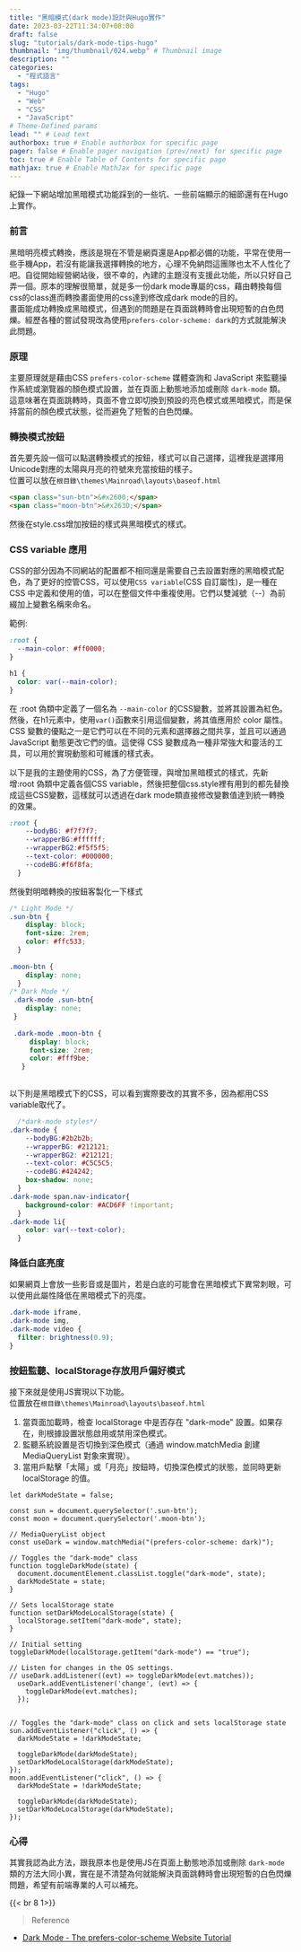 ```yaml
---
title: "黑暗模式(dark mode)設計與Hugo實作"
date: 2023-03-22T11:34:07+08:00
draft: false
slug: "tutorials/dark-mode-tips-hugo"
thumbnail: "img/thumbnail/024.webp" # Thumbnail image
description: ""
categories:
  - "程式語言"
tags:
  - "Hugo"
  - "Web"
  - "CSS"
  - "JavaScript"
# Theme-Defined params
lead: "" # Lead text
authorbox: true # Enable authorbox for specific page
pager: false # Enable pager navigation (prev/next) for specific page
toc: true # Enable Table of Contents for specific page
mathjax: true # Enable MathJax for specific page
---
```

紀錄一下網站增加黑暗模式功能踩到的一些坑、一些前端顯示的細節還有在Hugo上實作。
<!--more-->

### 前言
黑暗明亮模式轉換，應該是現在不管是網頁還是App都必備的功能，平常在使用一些手機App，若沒有能讓我選擇轉換的地方，心理不免納悶這團隊也太不人性化了吧。自從開始經營網站後，很不幸的，內建的主題沒有支援此功能，所以只好自己弄一個。原本的理解很簡單，就是多一份dark mode專屬的css，藉由轉換每個css的class進而轉換畫面使用的css達到修改成dark mode的目的。  
畫面能成功轉換成黑暗模式，但遇到的問題是在頁面跳轉時會出現短暫的白色閃爍。經歷各種的嘗試發現改為使用`prefers-color-scheme: dark`的方式就能解決此問題。  

### 原理
主要原理就是藉由CSS `prefers-color-scheme` 媒體查詢和 JavaScript 來監聽操作系統或瀏覽器的顏色模式設置，並在頁面上動態地添加或刪除 `dark-mode` 類。這意味著在頁面跳轉時，頁面不會立即切換到預設的亮色模式或黑暗模式，而是保持當前的顏色模式狀態，從而避免了短暫的白色閃爍。  

### 轉換模式按鈕
首先要先設一個可以點選轉換模式的按鈕，樣式可以自己選擇，這裡我是選擇用Unicode對應的太陽與月亮的符號來充當按鈕的樣子。  
位置可以放在`根目錄\themes\Mainroad\layouts\baseof.html`
```HTML {linenos=inline}
<span class="sun-btn">&#x2600;</span>
<span class="moon-btn">&#x263D;</span>
```
然後在style.css增加按鈕的樣式與黑暗模式的樣式。 
### CSS variable 應用
CSS的部分因為不同網站的配置都不相同還是需要自己去設置對應的黑暗模式配色，為了更好的控管CSS，可以使用`CSS variable`(CSS 自訂屬性)，是一種在 CSS 中定義和使用的值，可以在整個文件中重複使用。它們以雙減號（--）為前綴加上變數名稱來命名。

範例:  
```CSS {linenos=inline}
:root {
  --main-color: #ff0000;
}

h1 {
  color: var(--main-color);
}
```
在 :root 偽類中定義了一個名為 `--main-color` 的CSS變數，並將其設置為紅色。然後，在h1元素中，使用`var()`函數來引用這個變數，將其值應用於 color 屬性。  
CSS 變數的優點之一是它們可以在不同的元素和選擇器之間共享，並且可以通過 JavaScript 動態更改它們的值。這使得 CSS 變數成為一種非常強大和靈活的工具，可以用於實現動態和可維護的樣式表。  

以下是我的主題使用的CSS，為了方便管理，與增加黑暗模式的樣式，先新增:root 偽類中定義各個CSS variable，然後把整個css.style裡有用到的都先替換成這些CSS變數，這樣就可以透過在dark mode類直接修改變數值達到統一轉換的效果。  
```CSS {linenos=inline}
:root {
	--bodyBG: #f7f7f7;
	--wrapperBG:#ffffff;
	--wrapperBG2:#f5f5f5;
	--text-color: #000000;
	--codeBG:#f6f8fa;
  }  
```
然後對明暗轉換的按鈕客製化一下樣式
```CSS {linenos=inline}
/* Light Mode */
.sun-btn {
	display: block;
	font-size: 2rem;
	color: #ffc533;
  }
  
.moon-btn {
	display: none;
  }
/* Dark Mode */
 .dark-mode .sun-btn{
	display: none;
 }
 
 .dark-mode .moon-btn {
	 display: block;
	 font-size: 2rem;
	 color: #fff9be;
   }
 
```

以下則是黑暗模式下的CSS，可以看到實際要改的其實不多，因為都用CSS variable取代了。  
```CSS {linenos=inline}
  /*dark-mode styles*/
.dark-mode {
	--bodyBG:#2b2b2b;
	--wrapperBG: #212121;
	--wrapperBG2: #212121;
	--text-color: #C5C5C5;
	--codeBG:#424242;
	box-shadow: none;
  } 
.dark-mode span.nav-indicator{
	background-color: #ACD6FF !important;
  } 
.dark-mode li{
	color: var(--text-color);
  }
```
### 降低白底亮度
如果網頁上會放一些影音或是圖片，若是白底的可能會在黑暗模式下異常刺眼，可以使用此屬性降低在黑暗模式下的亮度。
```CSS {linenos=inline}
.dark-mode iframe, 
.dark-mode img,
.dark-mode video {
  filter: brightness(0.9);
}
```
### 按鈕監聽、localStorage存放用戶偏好模式
接下來就是使用JS實現以下功能。  
位置放在`根目錄\themes\Mainroad\layouts\baseof.html`
1. 當頁面加載時，檢查 localStorage 中是否存在 "dark-mode" 設置。如果存在，則根據設置狀態啟用或禁用深色模式。
2. 監聽系統設置是否切換到深色模式（通過 window.matchMedia 創建 MediaQueryList 對象來實現）。
3. 當用戶點擊「太陽」或「月亮」按鈕時，切換深色模式的狀態，並同時更新 localStorage 的值。

```JS {linenos=inline}
let darkModeState = false;

const sun = document.querySelector('.sun-btn');
const moon = document.querySelector('.moon-btn');

// MediaQueryList object
const useDark = window.matchMedia("(prefers-color-scheme: dark)");

// Toggles the "dark-mode" class
function toggleDarkMode(state) {
  document.documentElement.classList.toggle("dark-mode", state);
  darkModeState = state;
}

// Sets localStorage state
function setDarkModeLocalStorage(state) {
  localStorage.setItem("dark-mode", state);
}

// Initial setting
toggleDarkMode(localStorage.getItem("dark-mode") == "true");

// Listen for changes in the OS settings.
// useDark.addListener((evt) => toggleDarkMode(evt.matches));
  useDark.addEventListener('change', (evt) => {
    toggleDarkMode(evt.matches);
  });


// Toggles the "dark-mode" class on click and sets localStorage state
sun.addEventListener("click", () => {
  darkModeState = !darkModeState;

  toggleDarkMode(darkModeState);
  setDarkModeLocalStorage(darkModeState);
});
moon.addEventListener("click", () => {
  darkModeState = !darkModeState;

  toggleDarkMode(darkModeState);
  setDarkModeLocalStorage(darkModeState);
});
```

### 心得
其實我認為此方法，跟我原本也是使用JS在頁面上動態地添加或刪除 `dark-mode` 類的方法大同小異，實在是不清楚為何就能解決頁面跳轉時會出現短暫的白色閃爍問題，希望有前端專業的人可以補充。  


{{< br 8  1>}}
> Reference

- [Dark Mode - The prefers-color-scheme Website Tutorial](https://www.ditdot.hr/en/dark-mode-website-tutorial "Dark Mode - The prefers-color-scheme Website Tutorial")

